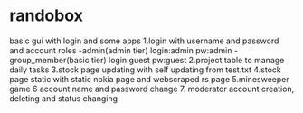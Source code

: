 # randobox
basic gui with login and some apps
1.login with username and password and account roles
  -admin(admin tier) login:admin pw:admin
  -group_member(basic tier) login:guest pw:guest
2.project table to manage daily tasks
3.stock page updating with self updating from test.txt
4.stock page static with static nokia page and webscraped rs page
5.minesweeper game
6 account name and password change
7. moderator account creation, deleting and status changing
